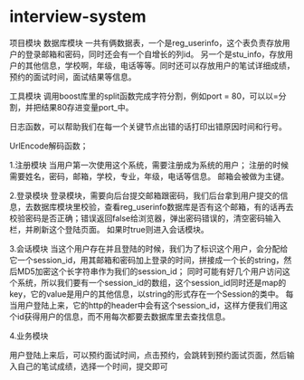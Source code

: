 # interview-system
项目模块
数据库模块
一共有俩数据表，一个是reg_userinfo，这个表负责存放用户的登录邮箱和密码，同时还会有一个自增长的列id。
另一个是stu_info，存放用户的其他信息，学校啊，年级，电话等等。同时还可以存放用户的笔试详细成绩，预约的面试时间，面试结果等信息。

工具模块
调用boost库里的split函数完成字符分割，例如port = 80，可以以=分割，并把结果80存进变量port_中。

日志函数，可以帮助我们在每一个关键节点出错的话打印出错原因时间和行号。

UrlEncode解码函数；

1.注册模块
当用户第一次使用这个系统，需要注册成为系统的用户；
注册的时候需要姓名，密码，邮箱，学校，专业，年级，电话等信息。
邮箱会被做为主键。

2.登录模块
登录模块，需要向后台提交邮箱跟密码，我们后台拿到用户提交的信息，去数据库模块里校验，查看reg_userinfo数据库是否有这个邮箱，有的话再去校验密码是否正确；错误返回false给浏览器，弹出密码错误的，清空密码输入栏，并刷新这个登陆页面。
如果时true则进入会话模块。

3.会话模块
当这个用户存在并且登陆的时候，我们为了标识这个用户，会分配给它一个session_id，用其邮箱和密码加上登录的时间，拼接成一个长的string，然后MD5加密这个长字符串作为我们的session_id；
同时可能有好几个用户访问这个系统，所以我们要有一个session_id的数组，这个session_id同时还是map的key，它的value是用户的其他信息，以string的形式存在一个Session的类中。
每当用户登陆上来，它的http的header中会有这个session_id，这样方便我们用这个id获得用户的信息，而不用每次都要去数据库里去查找信息。

4.业务模块

用户登陆上来后，可以预约面试时间，点击预约，会跳转到预约面试页面，然后输入自己的笔试成绩，选择一个时间，提交即可
